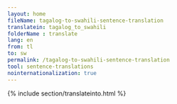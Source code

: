```yaml
---
layout: home
fileName: tagalog-to-swahili-sentence-translation
translatein: tagalog_to_swahili
folderName : translate
lang: en
from: tl
to: sw
permalink: /tagalog-to-swahili-sentence-translation
tool: sentence-translations
nointernationalization: true
---
```

{% include section/translateinto.html %}

